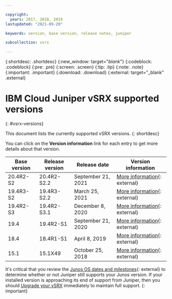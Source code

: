 ```yaml
---

copyright:
  years: 2017, 2018, 2019
lastupdated: "2021-09-20"

keywords: version, base version, release notes, juniper

subcollection: vsrx

---
```


{:shortdesc: .shortdesc}
{:new_window: target="_blank_"}
{:codeblock: .codeblock}
{:pre: .pre}
{:screen: .screen}
{:tip: .tip}
{:note: .note}
{:important: .important}
{:download: .download}
{:external: target="_blank" .external}

# IBM Cloud Juniper vSRX supported versions
{: #vsrx-versions}

This document lists the currently supported vSRX versions.
{: shortdesc}

You can click on the **Version information** link for each entry to get more details about that version.

| Base version | Release version | Release date | Version information |
| --- | --- | --- | --- |
| 20.4R2-S2 | 20.4R2-S2.2 | September 21, 2021 | [More information](https://kb.juniper.net/InfoCenter/index?page=content&id=TSB18161){: external} |
| 19.4R3-S2 | 19.4R3-S2.2 | March 25, 2021 | [More information](https://kb.juniper.net/InfoCenter/index?page=content&id=TSB17993){: external} |
| 19.4R2-S3 | 19.4R2-S3.1 | December 8, 2020 | [More information](https://kb.juniper.net/InfoCenter/index?page=content&id=TSB17918){: external} |
| 19.4 | 19.4R2-S1 | September 21, 2020 | [More information](https://kb.juniper.net/InfoCenter/index?page=content&id=TSB17827&actp=METADATA){: external} |
| 18.4 | 18.4R1-S1 | April 8, 2019 | [More information](https://kb.juniper.net/InfoCenter/index?page=content&id=TSB17520&actp=METADATA){: external} |
| 15.1 | 15.1X49 | October 25, 2018 | [More information](https://www.juniper.net/documentation/en_US/junos/information-products/topic-collections/release-notes/15.1x49-d120/junos-release-notes-15.1X49-D120.pdf){: external} |

It's critical that you review the [Junos OS dates and milestones](https://support.juniper.net/support/eol/software/junos/){: external} to determine whether or not Juniper still supports your Junos version. If your installed version is approaching its end of support from Juniper, then you should [Upgrade your vSRX](/docs/vsrx?topic=vsrx-upgrading-the-vsrx) immediately to maintain full support.
{: important}
